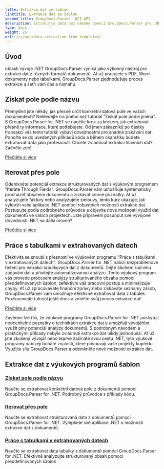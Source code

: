 ```yaml
---
title: Extrakce dat ze šablon
linktitle: Extrakce dat ze šablon
second_title: GroupDocs.Parser .NET API
description: Extrahujte data bez námahy pomocí GroupDocs.Parser pro .NET. Naučte se načítat konkrétní pole, iterovat data a pracovat s tabulkami v extrahovaném obsahu.
type: docs
weight: 26
url: /cs/net/data-extraction-from-templates/
---
```


## Úvod

oblasti vývoje .NET GroupDocs.Parser vyniká jako výkonný nástroj pro extrakci dat z různých formátů dokumentů. Ať už pracujete s PDF, Word dokumenty nebo tabulkami, GroupDocs.Parser zjednodušuje proces extrakce a šetří vám čas a námahu.

## Získat pole podle názvu

Přemýšleli jste někdy, jak přesně určit konkrétní datová pole ve vašich dokumentech? Nehledejte nic jiného než tutoriál "Získat pole podle jména". S GroupDocs.Parser for .NET se naučíte krok za krokem, jak extrahovat přesně ty informace, které potřebujete. Od jmen zákazníků po částky transakcí vás tento tutoriál vybaví dovednostmi pro snadné získávání dat. Ponořte se do uvedených příkladů kódu a během okamžiku budete extrahovat data jako profesionál. Chcete zvládnout extrakci hlavních dat? Začněte zde!

[Přečtěte si více](./get-field-by-name/)

## Iterovat přes pole

Odemkněte potenciál extrakce strukturovaných dat s výukovým programem "Iterate Through Fields". GroupDocs.Parser vám umožňuje systematicky procházet obsahem dokumentu a získávat cenné poznatky. Ať už analyzujete faktury nebo analyzujete smlouvy, tento kurz ukazuje, jak vylepšit vaše aplikace .NET pomocí robustních možností extrakce dat. Postupujte podle podrobného průvodce a objevíte nové možnosti využití dat dokumentů ve vašich projektech. Jste připraveni posunout své vývojové dovednosti .NET na další úroveň?

[Přečtěte si více](./iterate-through-fields/)

## Práce s tabulkami v extrahovaných datech

Efektivita se snoubí s přesností ve výukovém programu "Práce s tabulkami v extrahovaných datech". GroupDocs.Parser for .NET nabízí bezproblémové řešení pro extrakci tabulkových dat z dokumentů. Dejte sbohem ručnímu zadávání dat a přivítejte automatizovanou analýzu. Tento výukový program vás provede procesem analýzy strukturovaného obsahu pomocí předdefinovaných šablon, zefektivní váš pracovní postup a minimalizuje chyby. Ať už zpracováváte finanční zprávy nebo získáváte seznamy zásob, GroupDocs.Parser vám umožňuje efektivně extrahovat data z tabulek. Prozkoumejte tutoriál ještě dnes a změňte svůj proces extrakce dat!

[Přečtěte si více](./working-with-tables-in-extracted-data/)

Závěrem lze říci, že výukové programy GroupDocs.Parser for .NET poskytují neocenitelné poznatky o technikách extrakce dat a umožňují vývojářům využít plný potenciál analýzy dokumentů. S podrobným návodem a praktickými příklady nebylo zvládnutí extrakce dat nikdy jednodušší. Ať už jste zkušený vývojář nebo teprve začínáte svou cestu .NET, tyto výukové programy nabízejí bohaté znalosti, které posouvají vaše projekty kupředu. Využijte sílu GroupDocs.Parser a odemkněte nové možnosti extrakce dat.
## Extrakce dat z výukových programů šablon
### [Získat pole podle názvu](./get-field-by-name/)
Naučte se extrahovat konkrétní datová pole z dokumentů pomocí GroupDocs.Parser for .NET. Podrobný průvodce s příklady kódu.
### [Iterovat přes pole](./iterate-through-fields/)
Naučte se extrahovat strukturovaná data z dokumentů pomocí GroupDocs.Parser for .NET. Vylepšete své aplikace .NET o možnosti extrakce dat z dokumentů.
### [Práce s tabulkami v extrahovaných datech](./working-with-tables-in-extracted-data/)
Naučte se extrahovat data tabulky z dokumentů pomocí GroupDocs.Parser for .NET. Efektivně analyzujte strukturovaný obsah pomocí předdefinovaných šablon.